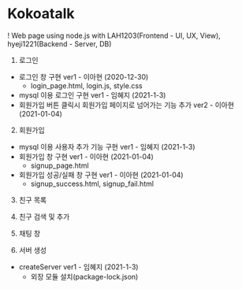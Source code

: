 # Kokoatalk
! Web page using node.js
with LAH1203(Frontend - UI, UX, View), hyeji1221(Backend - Server, DB)

1. 로그인
  - 로그인 창 구현 ver1 - 이아현 (2020-12-30)
    + login_page.html, login.js, style.css
  - mysql 이용 로그인 구현 ver1 - 임혜지 (2021-1-3) 
  - 회원가입 버튼 클릭시 회원가입 페이지로 넘어가는 기능 추가 ver2 - 이아현 (2021-01-04)

2. 회원가입
  - mysql 이용 사용자 추가 기능 구현 ver1 - 임혜지 (2021-1-3)
  - 회원가입 창 구현 ver1 - 이아현 (2021-01-04)
    + signup_page.html
  - 회원가입 성공/실패 창 구현 ver1 - 이아현 (2021-01-04)
    + signup_success.html, signup_fail.html

3. 친구 목록

4. 친구 검색 및 추가

5. 채팅 창

6. 서버 생성
  - createServer ver1 - 임혜지 (2021-1-3)
    + 외장 모듈 설치(package-lock.json)
